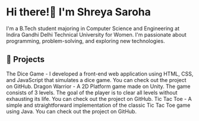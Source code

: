 # Hi there!👋 I'm Shreya Saroha
I'm a B.Tech student majoring in Computer Science and Engineering at Indira Gandhi Delhi Technical University for Women. I'm passionate about programming, problem-solving, and exploring new technologies.
## 🚀 Projects
The Dice Game - I developed a front-end web application using HTML, CSS, and JavaScript that simulates a dice game. You can check out the project on GitHub.
Dragon Warrior - A 2D Platform game made on Unity. The game consists of 3 levels. The goal of the player is to clear all levels without exhausting its life. You can check out the project on GitHub.
Tic Tac Toe - A simple and straightforward implementation of the classic Tic Tac Toe game using Java. You can check out the project on GitHub.

